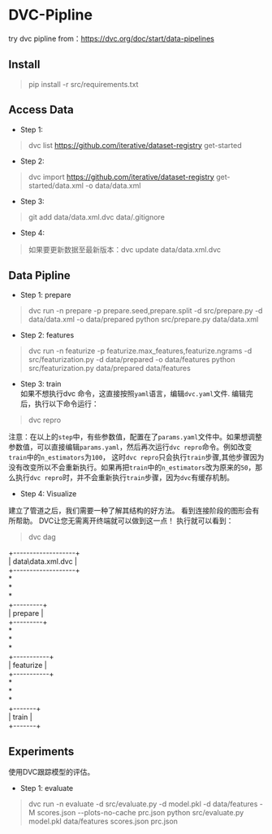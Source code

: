 # DVC-Pipline
try dvc pipline from：https://dvc.org/doc/start/data-pipelines


## Install 
> pip install -r src/requirements.txt

## Access Data

* Step 1:
> dvc list https://github.com/iterative/dataset-registry get-started

* Step 2:
> dvc import https://github.com/iterative/dataset-registry get-started/data.xml -o data/data.xml

* Step 3:
> git add data/data.xml.dvc data/.gitignore

* Step 4:
> 如果要更新数据至最新版本：dvc update data/data.xml.dvc

## Data Pipline

* Step 1: prepare
> dvc run -n prepare -p prepare.seed,prepare.split -d src/prepare.py -d data/data.xml -o data/prepared python src/prepare.py data/data.xml

* Step 2: features
> dvc run -n featurize -p featurize.max_features,featurize.ngrams -d src/featurization.py -d data/prepared -o data/features python src/featurization.py data/prepared data/features

* Step 3: train  
如果不想执行dvc 命令，这直接按照`yaml`语言，编辑`dvc.yaml`文件.
编辑完后，执行以下命令运行：
> dvc repro

注意：在以上的`step`中，有些参数值，配置在了`params.yaml`文件中。如果想调整参数值，可以直接编辑`params.yaml`，然后再次运行`dvc repro`命令。例如改变`train`中的`n_estimators`为`100`， 这时`dvc repro`只会执行`train`步骤,其他步骤因为没有改变所以不会重新执行。如果再把`train`中的`n_estimators`改为原来的`50`，那么执行`dvc repro`时，并不会重新执行`train`步骤，因为`dvc`有缓存机制。

* Step 4: Visualize

建立了管道之后，我们需要一种了解其结构的好方法。 看到连接阶段的图形会有所帮助。 DVC让您无需离开终端就可以做到这一点！
执行就可以看到：
> dvc dag

+-------------------+  
| data\data.xml.dvc |  
+-------------------+  
          *  
          *  
          *  
     +---------+  
     | prepare |  
     +---------+  
          *  
          *  
          *  
    +-----------+  
    | featurize |  
    +-----------+  
          *  
          *  
          *  
      +-------+  
      | train |  
      +-------+  

## Experiments
使用DVC跟踪模型的评估。
 * Step 1: evaluate
 > dvc run -n evaluate -d src/evaluate.py -d model.pkl -d data/features -M scores.json --plots-no-cache prc.json python src/evaluate.py model.pkl data/features scores.json prc.json

 





